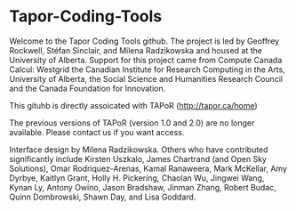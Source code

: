 # Tapor-Coding-Tools
Welcome to the Tapor Coding Tools github. The project is led by Geoffrey Rockwell, Stéfan Sinclair, and Milena Radzikowska and housed at the University of Alberta. Support for this project came from Compute Canada Calcul: Westgrid the Canadian Institute for Research Computing in the Arts, University of Alberta, the Social Science and Humanities Research Council and the Canada Foundation for Innovation.
 
This gituhb is directly assoicated with TAPoR (http://tapor.ca/home)

The previous versions of TAPoR (version 1.0 and 2.0) are no longer available. Please contact us if you want access.
 
Interface design by Milena Radzikowska. Others who have contributed significantly include Kirsten Uszkalo, James Chartrand (and Open Sky Solutions), Omar Rodriquez-Arenas, Kamal Ranaweera, Mark McKellar, Amy Dyrbye, Kaitlyn Grant, Holly H. Pickering, Chaolan Wu, Jingwei Wang, Kynan Ly, Antony Owino, Jason Bradshaw, Jinman Zhang, Robert Budac, Quinn Dombrowski, Shawn Day, and Lisa Goddard. 

